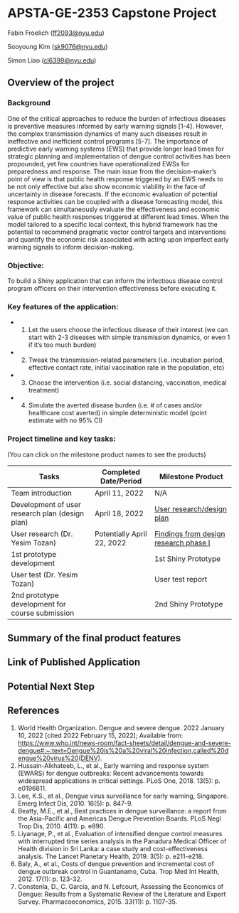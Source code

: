 # APSTA-GE-2353 Capstone Project

Fabin Froelich (ff2093@nyu.edu) 

Sooyoung Kim (sk9076@nyu.edu)

Simon Liao (cl6399@nyu.edu) 

## Overview of the project 

### Background
One of the critical approaches to reduce the burden of infectious diseases is preventive measures informed by early warning signals [1-4]. However, the complex transmission dynamics of many such diseases result in ineffective and inefficient control programs [5-7]. The importance of predictive early warning systems (EWS) that provide longer lead times for strategic planning and implementation of dengue control activities has been propounded, yet few countries have operationalized EWSs for preparedness and response. The main issue from the decision-maker’s point of view is that public health response triggered by an EWS needs to be not only effective but also show economic viability in the face of uncertainty in disease forecasts. If the economic evaluation of potential response activities can be coupled with a disease forecasting model, this framework can simultaneously evaluate the effectiveness and economic value of public health responses triggered at different lead times. When the model tailored to a specific local context, this hybrid framework has the potential to recommend pragmatic vector control targets and interventions and quantify the economic risk associated with acting upon imperfect early warning signals to inform decision-making.

### Objective: 
To build a Shiny application that can inform the infectious disease control program officers on their intervention effectiveness before executing it. 

### Key features of the application:
* 1) Let the users choose the infectious disease of their interest (we can start with 2-3 diseases with simple transmission dynamics, or even 1 if it’s too much burden)
* 2) Tweak the transmission-related parameters (i.e. incubation period, effective contact rate, initial vaccination rate in the population, etc)
* 3) Choose the intervention (i.e. social distancing, vaccination, medical treatment)
* 4) Simulate the averted disease burden (i.e. # of cases and/or healthcare cost averted) in simple deterministic model (point estimate with no 95% CI)

### Project timeline and key tasks:

(You can click on the milestone product names to see the products)

| Tasks                                               | Completed Date/Period          | Milestone Product                                                   |
|-----------------------------------------------------|--------------------------------|---------------------------------------------------------------------|
| Team introduction                                   |   April 11, 2022               |  N/A                                                                |
| Development of user research plan (design plan)     |   April 18, 2022               |  [User research/design plan](https://docs.google.com/document/d/1t9ZgOPcFT7rDFDlWfWsLlgWZNPPQ7JuB8Cz_U5okb6c/edit?usp=sharing)                                          |
| User research (Dr. Yesim Tozan)                     |   Potentially April 22, 2022   |  [Findings from design research phase I](https://docs.google.com/document/d/1q7zuqgdYAc4IIdkG1ZQOf-q160EIXHX__tkO1gUecN8/edit?usp=sharing)                              |
| 1st prototype development                           |                                |  1st Shiny Prototype                                                |
| User test (Dr. Yesim Tozan)                         |                                |  User test report                                                   |
| 2nd prototype development for course submission     |                                |  2nd Shiny Prototype                                                |

## Summary of the final product features

## Link of Published Application

## Potential Next Step

## References

1.	World Health Organization. Dengue and severe dengue. 2022 January 10, 2022 [cited 2022 February 15, 2022]; Available from: https://www.who.int/news-room/fact-sheets/detail/dengue-and-severe-dengue#:~:text=Dengue%20is%20a%20viral%20infection,called%20dengue%20virus%20(DENV).
2. 	Hussain-Alkhateeb, L., et al., Early warning and response system (EWARS) for dengue outbreaks: Recent advancements towards widespread applications in critical settings. PLoS One, 2018. 13(5): p. e0196811.
3. 	Lee, K.S., et al., Dengue virus surveillance for early warning, Singapore. Emerg Infect Dis, 2010. 16(5): p. 847-9.
4. 	Beatty, M.E., et al., Best practices in dengue surveillance: a report from the Asia-Pacific and Americas Dengue Prevention Boards. PLoS Negl Trop Dis, 2010. 4(11): p. e890.
5. 	Liyanage, P., et al., Evaluation of intensified dengue control measures with interrupted time series analysis in the Panadura Medical Officer of Health division in Sri Lanka: a case study and cost-effectiveness analysis. The Lancet Planetary Health, 2019. 3(5): p. e211-e218.
6. 	Baly, A., et al., Costs of dengue prevention and incremental cost of dengue outbreak control in Guantanamo, Cuba. Trop Med Int Health, 2012. 17(1): p. 123-32.
7. 	Constenla, D., C. Garcia, and N. Lefcourt, Assessing the Economics of Dengue: Results from a Systematic Review of the Literature and Expert Survey. Pharmacoeconomics, 2015. 33(11): p. 1107-35.
